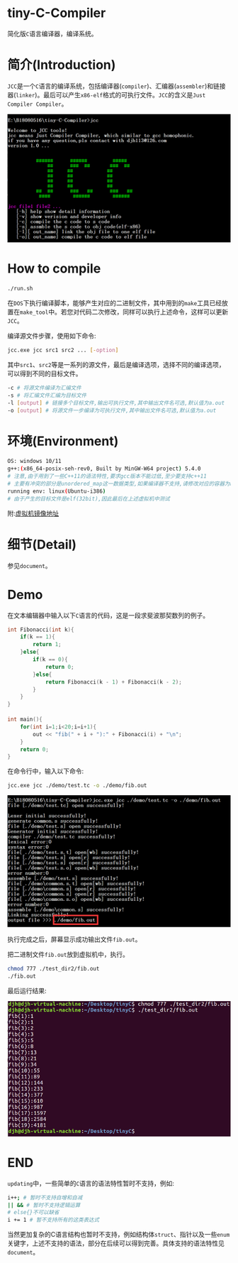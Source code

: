 # tiny-C-Compiler
简化版`C`语言编译器，编译系统。

# 简介(Introduction)

`JCC`是一个`C`语言的编译系统，包括编译器(`compiler`)、汇编器(`assembler`)和链接器(`linker`)。最后可以产生`x86-elf`格式的可执行文件。`JCC`的含义是`Just Compiler Compiler`。

<img src="document/src/demo.png" alt="demo" style="zoom:67%;" />

# How to compile

```bash
./run.sh
```

在`DOS`下执行编译脚本，能够产生对应的二进制文件，其中用到的`make`工具已经放置在`make_tool`中。若您对代码二次修改，同样可以执行上述命令，这样可以更新`JCC`。

编译源文件步骤，使用如下命令:

```bash
jcc.exe jcc src1 src2 ... [-option]
```

其中`src1`、`src2`等是一系列的源文件，最后是编译选项，选择不同的编译选项，可以得到不同的目标文件。

```bash
-c # 将源文件编译为汇编文件
-s # 将汇编文件汇编为目标文件
-l [output] # 链接多个目标文件,输出可执行文件,其中输出文件名可选,默认值为a.out
-o [output] # 将源文件一步编译为可执行文件,其中输出文件名可选,默认值为a.out
```

# 环境(Environment)

```bash
OS: windows 10/11
g++:(x86_64-posix-seh-rev0, Built by MinGW-W64 project) 5.4.0
# 注意,由于用到了一些C++11的语法特性,要求gcc版本不能过低,至少要支持c++11
# 主要有冲突的部分是unordered_map这一数据类型,如果编译器不支持,请修改对应的容器为hash_map
running env: linux(Ubuntu-i386)
# 由于产生的目标文件是elf(32bit),因此最后在上述虚拟机中测试
```

附:[虚拟机镜像地址](http://releases.ubuntu.com/16.04/)

# 细节(Detail)

参见`document`。

# Demo

在文本编辑器中输入以下`C`语言的代码，这是一段求斐波那契数列的例子。

```c
int Fibonacci(int k){
	if(k == 1){
		return 1;
	}else{
		if(k == 0){
			return 0;
		}else{
			return Fibonacci(k - 1) + Fibonacci(k - 2);
		}
	}
}

int main(){
	for(int i=1;i<20;i=i+1){
		out << "fib(" + i + "):" + Fibonacci(i) + "\n";
	}
	return 0;
}
```

在命令行中，输入以下命令:

```bash
jcc.exe jcc ./demo/test.tc -o ./demo/fib.out
```

<img src="document/src/demo1.png" alt="demo1" style="zoom:67%;" />

执行完成之后，屏幕显示成功输出文件`fib.out`。

把二进制文件`fib.out`放到虚拟机中，执行。

```bash
chmod 777 ./test_dir2/fib.out
./fib.out
```

最后运行结果:

<img src="document/src/demo2.png" alt="demo2" style="zoom:67%;" />

# END

`updating`中，一些简单的`C`语言的语法特性暂时不支持，例如:

```bash
i++; # 暂时不支持自增和自减
|| && # 暂时不支持逻辑运算
# else{}不可以缺省
i += 1 # 暂不支持所有的这类表达式
```

当然更加复杂的C语言结构也暂时不支持，例如结构体`struct`、指针以及一些`enum`关键字，上述不支持的语法，部分在后续可以得到完善。具体支持的语法特性见`document`。